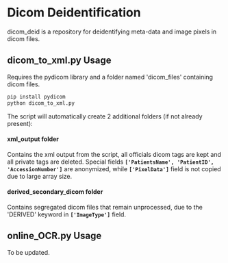 # Dicom Deidentification

dicom_deid is a repository for deidentifying meta-data and image pixels in dicom files.

## dicom_to_xml.py Usage

Requires the pydicom library and a folder named 'dicom_files' containing dicom files.

```bash
pip install pydicom
python dicom_to_xml.py
```

The script will automatically create 2 additional folders (if not already present):
#### xml_output folder
Contains the xml output from the script, all officials dicom tags are kept and all private tags are deleted. Special fields 
**```['PatientsName', 'PatientID', 'AccessionNumber']```** are anonymized, while **```['PixelData']```** field is not copied due to large array size.
#### derived_secondary_dicom folder
Contains segregated dicom files that remain unprocessed, due to the 'DERIVED' keyword in **```['ImageType']```** field.

## online_OCR.py Usage

To be updated.
